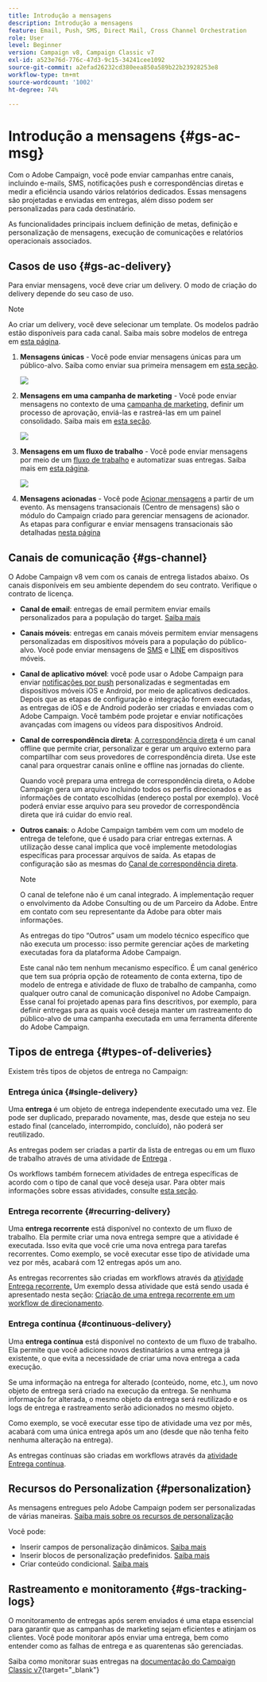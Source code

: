 ```yaml
---
title: Introdução a mensagens
description: Introdução a mensagens
feature: Email, Push, SMS, Direct Mail, Cross Channel Orchestration
role: User
level: Beginner
version: Campaign v8, Campaign Classic v7
exl-id: a523e76d-776c-47d3-9c15-34241cee1092
source-git-commit: a2efad26232cd380eea850a589b22b23928253e8
workflow-type: tm+mt
source-wordcount: '1002'
ht-degree: 74%

---
```


# Introdução a mensagens {#gs-ac-msg}

Com o Adobe Campaign, você pode enviar campanhas entre canais, incluindo e-mails, SMS, notificações push e correspondências diretas e medir a eficiência usando vários relatórios dedicados. Essas mensagens são projetadas e enviadas em entregas, além disso podem ser personalizadas para cada destinatário.

As funcionalidades principais incluem definição de metas, definição e personalização de mensagens, execução de comunicações e relatórios operacionais associados.

## Casos de uso {#gs-ac-delivery}

Para enviar mensagens, você deve criar um delivery. O modo de criação do delivery depende do seu caso de uso.

>[!NOTE]
>
>Ao criar um delivery, você deve selecionar um template. Os modelos padrão estão disponíveis para cada canal. Saiba mais sobre modelos de entrega em [esta página](../send/create-templates.md).

1. **Mensagens únicas** - Você pode enviar mensagens únicas para um público-alvo. Saiba como enviar sua primeira mensagem em [esta seção](create-message.md).

   ![](assets/send-email.png)

1. **Mensagens em uma campanha de marketing** - Você pode enviar mensagens no contexto de uma [campanha de marketing](campaigns.md), definir um processo de aprovação, enviá-las e rastreá-las em um painel consolidado. Saiba mais em [esta seção](../../automation/campaigns/marketing-campaign-deliveries.md).

   ![](assets/deliveries-in-a-campaign.png)

1. **Mensagens em um fluxo de trabalho** - Você pode enviar mensagens por meio de um [fluxo de trabalho](../config/workflows.md) e automatizar suas entregas. Saiba mais em [esta página](../../automation/workflow/delivery.md).

   ![](assets/send-in-a-wf.png)

1. **Mensagens acionadas** - Você pode [Acionar mensagens](../send/transactional.md) a partir de um evento. As mensagens transacionais (Centro de mensagens) são o módulo do Campaign criado para gerenciar mensagens de acionador. As etapas para configurar e enviar mensagens transacionais são detalhadas [nesta página](../send/transactional.md)

## Canais de comunicação {#gs-channel}

O Adobe Campaign v8 vem com os canais de entrega listados abaixo. Os canais disponíveis em seu ambiente dependem do seu contrato. Verifique o contrato de licença.

* **Canal de email**: entregas de email permitem enviar emails personalizados para a população do target. [Saiba mais](../send/email.md)

* **Canais móveis**: entregas em canais móveis permitem enviar mensagens personalizadas em dispositivos móveis para a população do público-alvo. Você pode enviar mensagens de [SMS](../send/sms/sms.md) e [LINE](../send/line.md) em dispositivos móveis.

* **Canal de aplicativo móvel**: você pode usar o Adobe Campaign para enviar [notificações por push](../send/push.md) personalizadas e segmentadas em dispositivos móveis iOS e Android, por meio de aplicativos dedicados. Depois que as etapas de configuração e integração forem executadas, as entregas de iOS e de Android poderão ser criadas e enviadas com o Adobe Campaign. Você também pode projetar e enviar notificações avançadas com imagens ou vídeos para dispositivos Android.

* **Canal de correspondência direta**: [A correspondência direta](../send/direct-mail.md) é um canal offline que permite criar, personalizar e gerar um arquivo externo para compartilhar com seus provedores de correspondência direta. Use este canal para orquestrar canais online e offline nas jornadas do cliente.

  Quando você prepara uma entrega de correspondência direta, o Adobe Campaign gera um arquivo incluindo todos os perfis direcionados e as informações de contato escolhidas (endereço postal por exemplo). Você poderá enviar esse arquivo para seu provedor de correspondência direta que irá cuidar do envio real.


* **Outros canais**: o Adobe Campaign também vem com um modelo de entrega de telefone, que é usado para criar entregas externas. A utilização desse canal implica que você implemente metodologias específicas para processar arquivos de saída. As etapas de configuração são as mesmas do [Canal de correspondência direta](../send/direct-mail.md).

  >[!NOTE]
  >
  >O canal de telefone não é um canal integrado. A implementação requer o envolvimento da Adobe Consulting ou de um Parceiro da Adobe. Entre em contato com seu representante da Adobe para obter mais informações.

  As entregas do tipo “Outros” usam um modelo técnico específico que não executa um processo: isso permite gerenciar ações de marketing executadas fora da plataforma Adobe Campaign.

  Este canal não tem nenhum mecanismo específico. É um canal genérico que tem sua própria opção de roteamento de conta externa, tipo de modelo de entrega e atividade de fluxo de trabalho de campanha, como qualquer outro canal de comunicação disponível no Adobe Campaign. Esse canal foi projetado apenas para fins descritivos, por exemplo, para definir entregas para as quais você deseja manter um rastreamento do público-alvo de uma campanha executada em uma ferramenta diferente do Adobe Campaign.

## Tipos de entrega {#types-of-deliveries}

Existem três tipos de objetos de entrega no Campaign:

### Entrega única {#single-delivery}

Uma **entrega** é um objeto de entrega independente executado uma vez. Ele pode ser duplicado, preparado novamente, mas, desde que esteja no seu estado final (cancelado, interrompido, concluído), não poderá ser reutilizado.

As entregas podem ser criadas a partir da lista de entregas ou em um fluxo de trabalho através de uma atividade de [Entrega](../../automation/workflow/delivery.md) .

Os workflows também fornecem atividades de entrega específicas de acordo com o tipo de canal que você deseja usar. Para obter mais informações sobre essas atividades, consulte [esta seção](../../automation/workflow/cross-channel-deliveries.md).

### Entrega recorrente {#recurring-delivery}

Uma **entrega recorrente** está disponível no contexto de um fluxo de trabalho. Ela permite criar uma nova entrega sempre que a atividade é executada. Isso evita que você crie uma nova entrega para tarefas recorrentes. Como exemplo, se você executar esse tipo de atividade uma vez por mês, acabará com 12 entregas após um ano.

As entregas recorrentes são criadas em workflows através da [atividade Entrega recorrente.](../../automation/workflow/recurring-delivery.md) Um exemplo dessa atividade que está sendo usada é apresentado nesta seção: [Criação de uma entrega recorrente em um workflow de direcionamento](../../automation/workflow/send-a-birthday-email.md).

### Entrega contínua {#continuous-delivery}

Uma **entrega contínua** está disponível no contexto de um fluxo de trabalho. Ela permite que você adicione novos destinatários a uma entrega já existente, o que evita a necessidade de criar uma nova entrega a cada execução.

Se uma informação na entrega for alterado (conteúdo, nome, etc.), um novo objeto de entrega será criado na execução da entrega. Se nenhuma informação for alterada, o mesmo objeto da entrega será reutilizado e os logs de entrega e rastreamento serão adicionados no mesmo objeto.

Como exemplo, se você executar esse tipo de atividade uma vez por mês, acabará com uma única entrega após um ano (desde que não tenha feito nenhuma alteração na entrega).

As entregas contínuas são criadas em workflows através da [atividade Entrega contínua](../../automation/workflow/continuous-delivery.md).

## Recursos do Personalization {#personalization}

As mensagens entregues pelo Adobe Campaign podem ser personalizadas de várias maneiras. [Saiba mais sobre os recursos de personalização](../send/personalize.md)

Você pode:

* Inserir campos de personalização dinâmicos. [Saiba mais](../send/personalization-fields.md)
* Inserir blocos de personalização predefinidos. [Saiba mais](../send/personalization-blocks.md)
* Criar conteúdo condicional. [Saiba mais](../send/conditions.md)


## Rastreamento e monitoramento {#gs-tracking-logs}

O monitoramento de entregas após serem enviados é uma etapa essencial para garantir que as campanhas de marketing sejam eficientes e atinjam os clientes. Você pode monitorar após enviar uma entrega, bem como entender como as falhas de entrega e as quarentenas são gerenciadas.

Saiba como monitorar suas entregas na [documentação do Campaign Classic v7](https://experienceleague.adobe.com/docs/campaign-classic/using/sending-messages/monitoring-deliveries/about-delivery-monitoring.html?lang=pt-BR#sending-messages){target="_blank"}
